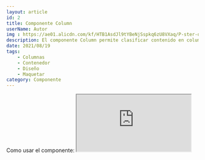 ```yaml
---
layout: article
id: 2
title: Componente Column
userName: Autor
img : https://ae01.alicdn.com/kf/HTB1AsdJl9tYBeNjSspkq6zU8VXaq/P-ster-de-tela-personalizado-de-paisajes-naturales-de-bosque-italiano-decoraci-n-de-pared-para.jpg_Q90.jpg_.webp
description: El componente Column permite clasificar contenido en columnas.
date: 2021/08/19
tags:
    - Columnas
    - Contenedor
    - Diseño
    - Maquetar
category: Componente
---
```


<script>
    import Seo from '$lib/Components/Framework/Seo.svelte';
    import Header from '$lib/Components/Framework/Headers/Header.svelte';
    import Container from '$lib/Components/Framework/Container.svelte';
    import Column from '$lib/Components/Framework/Column.svelte';
    import { Iframe, Hn, List } from '$lib/Components/Framework/Html/html.js';
    import Signage from '$lib/Components/Framework/Signage.svelte';

    let opciones= [
        'Personalizable por clases: col-2, col-3, col-4, col-5, col-6, align-items-center', 
        'Adaptable a la escala de pantalla de los dispositivos'
    ];
</script>

<Seo 
    title={title}
    description={description}
    type="website"
    img={img}
/>

<!-- Como usar el componente: -->
<Container class="medium padding">
    <Hn type="h2">Como usar el componente:</Hn>
    <Signage class="default" icon="fas fa-sitemap" text="Directorio: $lib/Components/Framework/Column.svelte"/>
    <Column class="col-2 text-justify">
        <Iframe title="Código del componente" class="code m-top" src="https://carbon.now.sh/embed/afkk0MO4NKXb5TgL1S8X" />
        <div>
            <p class="text-justify">Importa el componente. Copia y pega el código de ejemplo que te muestro al lado de este mismo texto.</p>
            <List class="li-disc" list={opciones}/>
        </div>
    </Column>
</Container>
<Container class="medium padding">
    <Hn type="h2" class="title">Ejemplo:</Hn>
    <Column class="col-2">
        <p>Mi primer contenido</p>
        <p>Mi segundo contenido</p>
    </Column>
</Container>